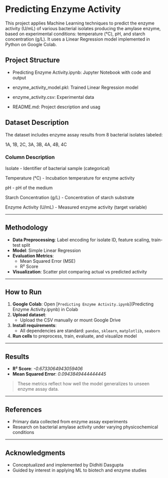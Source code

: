 # Predicting Enzyme Activity

This project applies Machine Learning techniques to predict the enzyme activity (U/mL) of various bacterial isolates producing the amylase enzyme, based on experimental conditions: temperature (°C), pH, and starch concentration (g/L). It uses a Linear Regression model implemented in Python on Google Colab.

## Project Structure

 * Predicting Enzyme Activity.ipynb: Jupyter Notebook with code and output

 * enzyme_activity_model.pkl: Trained Linear Regression model

 * enzyme_activity.csv: Experimental data

 * README.md: Project description and usag

## Dataset Description

The dataset includes enzyme assay results from 8 bacterial isolates labeled:

1A, 1B, 2C, 3A, 3B, 4A, 4B, 4C

### Column        Description

Isolate      -    Identifier of bacterial sample (categorical)

Temperature (°C)  -  Incubation temperature for enzyme activity

pH  -          pH of the medium

Starch Concentration (g/L)  -  Concentration of starch substrate

Enzyme Activity (U/mL)  -  Measured enzyme activity (target variable)

---

## Methodology

* **Data Preprocessing**: Label encoding for isolate ID, feature scaling, train-test split
* **Model**: Simple Linear Regression
* **Evaluation Metrics**:
  * Mean Squared Error (MSE)
  * R² Score
* **Visualization**: Scatter plot comparing actual vs predicted activity

---

## How to Run

1. **Google Colab**: Open [`Predicting Enzyme Activity.ipynb`](Predicting Enzyme Activity.ipynb) in Colab
2. **Upload dataset**:
   * Upload the CSV manually or mount Google Drive
3. **Install requirements**:
   * All dependencies are standard: `pandas`, `sklearn`, `matplotlib`, `seaborn`
4. **Run cells** to preprocess, train, evaluate, and visualize model

---

## Results

* **R² Score**: *-0.6733064943059406*
* **Mean Squared Error**: *0.0943849444444445* 

> These metrics reflect how well the model generalizes to unseen enzyme assay data.

---

## References

* Primary data collected from enzyme assay experiments
* Research on bacterial amylase activity under varying physicochemical conditions

---

## Acknowledgments

* Conceptualized and implemented by Didhiti Dasgupta
* Guided by interest in applying ML to biotech and enzyme studies

